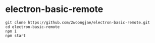# electron-basic-remote

```
git clone https://github.com/2woongjae/electron-basic-remote.git
cd electron-basic-remote
npm i
npm start
```